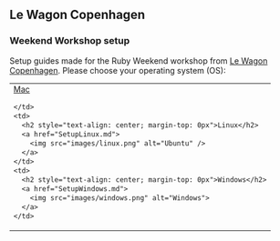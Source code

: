 ## Le Wagon Copenhagen

### Weekend Workshop setup

Setup guides made for the Ruby Weekend workshop from [Le Wagon Copenhagen](https://www.lewagon.com/copenhagen). Please choose your operating system (OS):

<table>
  <tr>
    <td>
      <a href="SetupMacOS.md">
        Mac
      </a>

    </td>
    <td>
      <h2 style="text-align: center; margin-top: 0px">Linux</h2>
      <a href="SetupLinux.md">
        <img src="images/linux.png" alt="Ubuntu" />
      </a>
    </td>
    <td>
      <h2 style="text-align: center; margin-top: 0px">Windows</h2>
      <a href="SetupWindows.md">
        <img src="images/windows.png" alt="Windows">
      </a>
    </td>
  </tr>
</table>

